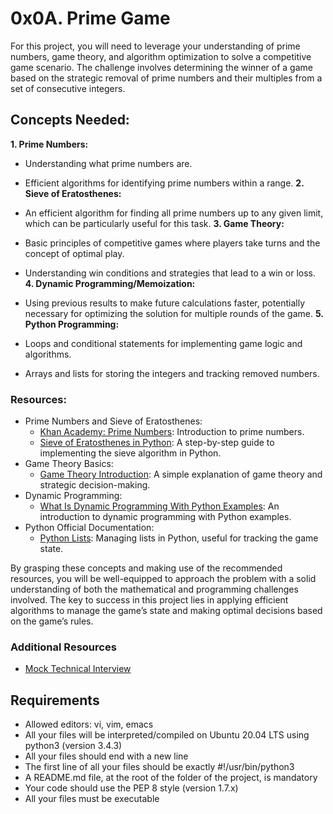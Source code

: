 # 0x0A. Prime Game
For this project, you will need to leverage your understanding of prime numbers, game theory, and algorithm optimization to solve a competitive game scenario. The challenge involves determining the winner of a game based on the strategic removal of prime numbers and their multiples from a set of consecutive integers.

## Concepts Needed:
**1. Prime Numbers:**

- Understanding what prime numbers are.
- Efficient algorithms for identifying prime numbers within a range.
**2. Sieve of Eratosthenes:**

- An efficient algorithm for finding all prime numbers up to any given limit, which can be particularly useful for this task.
**3. Game Theory:**

- Basic principles of competitive games where players take turns and the concept of optimal play.
- Understanding win conditions and strategies that lead to a win or loss.
**4. Dynamic Programming/Memoization:**

- Using previous results to make future calculations faster, potentially necessary for optimizing the solution for multiple rounds of the game.
**5. Python Programming:**

- Loops and conditional statements for implementing game logic and algorithms.
- Arrays and lists for storing the integers and tracking removed numbers.
### Resources:
- Prime Numbers and Sieve of Eratosthenes:
	* [Khan Academy: Prime Numbers](https://www.khanacademy.org/math/cc-fourth-grade-math/imp-factors-multiples-and-patterns/imp-prime-and-composite-numbers/v/prime-numbers): Introduction to prime numbers.
	* [Sieve of Eratosthenes in Python](https://www.geeksforgeeks.org/sieve-of-eratosthenes/): A step-by-step guide to implementing the sieve algorithm in Python.
- Game Theory Basics:
	* [Game Theory Introduction](https://www.investopedia.com/terms/g/gametheory.asp): A simple explanation of game theory and strategic decision-making.
- Dynamic Programming:
	* [What Is Dynamic Programming With Python Examples](https://skerritt.blog/dynamic-programming/): An introduction to dynamic programming with Python examples.
- Python Official Documentation:
	* [Python Lists](https://docs.python.org/3/tutorial/introduction.html#lists): Managing lists in Python, useful for tracking the game state.

By grasping these concepts and making use of the recommended resources, you will be well-equipped to approach the problem with a solid understanding of both the mathematical and programming challenges involved. The key to success in this project lies in applying efficient algorithms to manage the game’s state and making optimal decisions based on the game’s rules.

### Additional Resources
- [Mock Technical Interview](https://www.youtube.com/watch?feature=shared&v=Jw2pniZCLi8)

## Requirements
- Allowed editors: vi, vim, emacs
- All your files will be interpreted/compiled on Ubuntu 20.04 LTS using python3 (version 3.4.3)
- All your files should end with a new line
- The first line of all your files should be exactly #!/usr/bin/python3
- A README.md file, at the root of the folder of the project, is mandatory
- Your code should use the PEP 8 style (version 1.7.x)
- All your files must be executable
